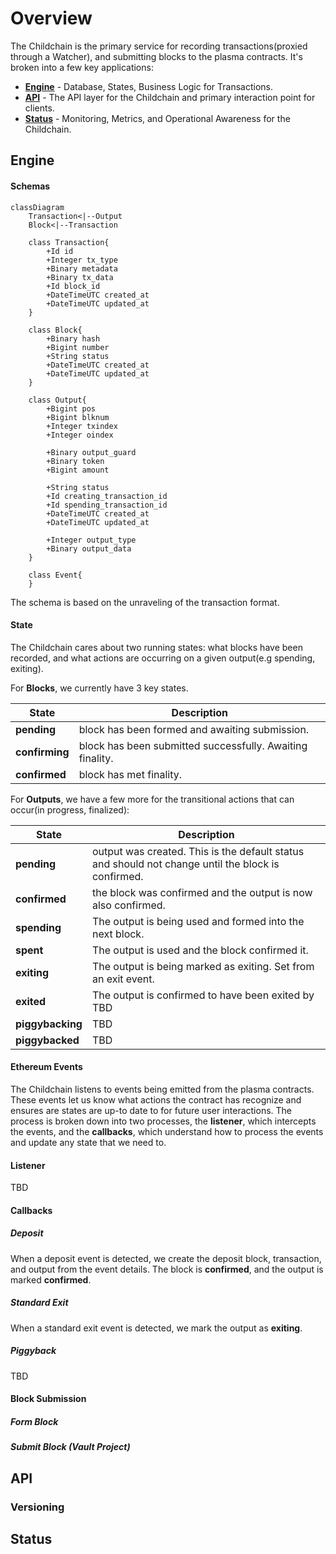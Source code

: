 

# Overview

The Childchain is the primary service for recording transactions(proxied through a Watcher), and submitting blocks to the plasma contracts. It's broken into a few key applications:

* [**Engine**]()  - Database, States, Business Logic for Transactions.
* [**API**]() - The API layer for the Childchain and primary interaction point for clients.
* [**Status**]() - Monitoring, Metrics, and Operational Awareness for the Childchain.

 

## Engine

#### Schemas

```mermaid
classDiagram
	Transaction<|--Output
	Block<|--Transaction
	
	class Transaction{
		+Id id
		+Integer tx_type
		+Binary metadata
		+Binary tx_data
		+Id block_id
		+DateTimeUTC created_at
		+DateTimeUTC updated_at
	}
	
	class Block{
		+Binary hash
		+Bigint number
		+String status
		+DateTimeUTC created_at
		+DateTimeUTC updated_at
	}
	
	class Output{
		+Bigint pos
		+Bigint blknum
		+Integer txindex
		+Integer oindex
		
		+Binary output_guard
		+Binary token
		+Bigint amount
		
		+String status
		+Id creating_transaction_id
		+Id spending_transaction_id
		+DateTimeUTC created_at
		+DateTimeUTC updated_at
		
		+Integer output_type
		+Binary output_data
	}
	
	class Event{
	}
```

The schema is based on the unraveling of the transaction format.

#### State

The Childchain cares about two running states: what blocks have been recorded, and what actions are occurring on a given output(e.g spending, exiting). 

For **Blocks**, we currently have 3 key states.

| State          | Description                                               |
| -------------- | --------------------------------------------------------- |
| **pending**    | block has been formed and awaiting submission.            |
| **confirming** | block has been submitted successfully. Awaiting finality. |
| **confirmed**  | block has met finality.                                   |

For **Outputs**, we have a few more for the transitional actions that can occur(in progress, finalized):

| **State**        | **Description**                                              |
| ---------------- | ------------------------------------------------------------ |
| **pending**      | output was created. This is the default status and should not change until the block is confirmed. |
| **confirmed**    | the block was confirmed and the output is now also confirmed. |
| **spending**     | The output is being used and formed into the next block.     |
| **spent**        | The output is used and the block confirmed it.               |
| **exiting**      | The output is being marked as exiting. Set from an exit event. |
| **exited**       | The output is confirmed to have been exited by TBD           |
| **piggybacking** | TBD                                                          |
| **piggybacked**  | TBD                                                          |

#### Ethereum Events

The Childchain listens to events being emitted from the plasma contracts. These events let us know what actions the contract has recognize and ensures are states are up-to date to for future user interactions. The process is broken down into two processes, the **listener**, which intercepts the events, and the **callbacks**, which understand how to process the events and update any state that we need to.

#### Listener

TBD

#### Callbacks

##### Deposit

When a deposit event is detected, we create the deposit block, transaction, and output from the event details. The block is **confirmed**, and the output is marked **confirmed**.

##### Standard Exit

When a standard exit event is detected, we mark the output as **exiting**. 

##### Piggyback

TBD

#### Block Submission

##### Form Block

##### Submit Block (Vault Project)



## API

### Versioning



## Status

#### 

##### 
